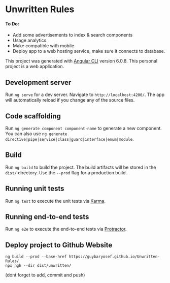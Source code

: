 # Unwritten Rules

#### To Do:

* Add some advertisements to index & search components
* Usage analytics
* Make compatible with mobile
* Deploy app to a web hosting service, make sure it connects to database.

This project was generated with [Angular CLI](https://github.com/angular/angular-cli) version 6.0.8.
This personal project is a web application.
## Development server

Run `ng serve` for a dev server. Navigate to `http://localhost:4200/`. The app will automatically reload if you change any of the source files.

## Code scaffolding

Run `ng generate component component-name` to generate a new component. You can also use `ng generate directive|pipe|service|class|guard|interface|enum|module`.

## Build

Run `ng build` to build the project. The build artifacts will be stored in the `dist/` directory. Use the `--prod` flag for a production build.

## Running unit tests

Run `ng test` to execute the unit tests via [Karma](https://karma-runner.github.io).

## Running end-to-end tests

Run `ng e2e` to execute the end-to-end tests via [Protractor](http://www.protractortest.org/).

## Deploy project to Github Website
```
ng build --prod --base-href https://guybaryosef.github.io/Unwritten-Rules/
npx ngh --dir dist/unwritten/
```
(dont forget to add, commit and push)
